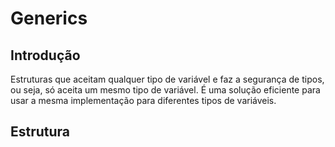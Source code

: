 # Generics

## Introdução

Estruturas que aceitam qualquer tipo de variável e faz a segurança de tipos, ou seja, só aceita um mesmo tipo de variável. É uma solução eficiente para usar a mesma implementação para diferentes tipos de variáveis.


## Estrutura


    











